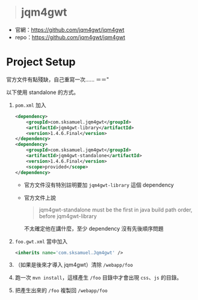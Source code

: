 > # jqm4gwt #


* 官網：https://github.com/jqm4gwt/jqm4gwt
* repo：https://github.com/jqm4gwt/jqm4gwt


Project Setup
=============

官方文件有點殘缺，自己重寫一次...... ＝＝"

以下使用 standalone 的方式。

1. `pom.xml` 加入

	```XML
	<dependency>
		<groupId>com.sksamuel.jqm4gwt</groupId>
		<artifactId>jqm4gwt-library</artifactId>
		<version>1.4.6.Final</version>
	</dependency>
	<dependency>
		<groupId>com.sksamuel.jqm4gwt</groupId>
		<artifactId>jqm4gwt-standalone</artifactId>
		<version>1.4.6.Final</version>
		<scope>provided</scope>
	</dependency>
	```

	* 官方文件沒有特別註明要加 `jqm4gwt-library` 這個 dependency
	* 官方文件上說
	
		> jqm4gwt-standalone must be the first in java build path order, before jqm4gwt-library
		
		不太確定他在講什麼，至少 dependency 沒有先後順序問題
		
1. `foo.gwt.xml` 當中加入

	```XML
	<inherits name='com.sksamuel.Jqm4gwt' />
	```

1. （如果是後來才導入 jqm4gwt）清除 `/webapp/foo`
1. 跑一次 `mvn install`，這樣產生 `/foo` 目錄中才會出現 `css`、`js` 的目錄。
1. 把產生出來的 `/foo` 複製回 `/webapp/foo`
